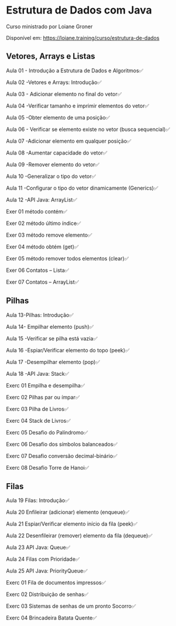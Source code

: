 # Estrutura de Dados com Java

Curso ministrado por Loiane Groner

Disponível em: https://loiane.training/curso/estrutura-de-dados

## Vetores, Arrays e Listas

Aula 01 - Introdução a Estrutura de Dados e Algoritmos✅

Aula 02 -Vetores e Arrays: Introdução✅

Aula 03 - Adicionar elemento no final do vetor✅

Aula 04 -Verificar tamanho e imprimir elementos do vetor✅

Aula 05 -Obter elemento de uma posição✅

Aula 06 - Verificar se elemento existe no vetor (busca sequencial)✅

Aula 07 -Adicionar elemento em qualquer posição✅

Aula 08 -Aumentar capacidade do vetor✅

Aula 09 -Remover elemento do vetor✅

Aula 10 -Generalizar o tipo do vetor✅

Aula 11 -Configurar o tipo do vetor dinamicamente (Generics)✅

Aula 12 -API Java: ArrayList✅

Exer 01 método contém✅

Exer 02 método último índice✅

Exer 03 método remove elemento✅

Exer 04 método obtém (get)✅

Exer 05 método remover todos elementos (clear)✅

Exer 06 Contatos – Lista✅

Exer 07 Contatos – ArrayList✅

## Pilhas

Aula 13-Pilhas: Introdução✅

Aula 14- Empilhar elemento (push)✅

Aula 15 -Verificar se pilha está vazia✅

Aula 16 -Espiar/Verificar elemento do topo (peek)✅

Aula 17 -Desempilhar elemento (pop)✅

Aula 18 -API Java: Stack✅

Exerc 01 Empilha e desempilha✅

Exerc 02 Pilhas par ou ímpar✅

Exerc 03 Pilha de Livros✅

Exerc 04 Stack de Livros✅

Exerc 05 Desafio do Palíndromo✅

Exerc 06 Desafio dos símbolos balanceados✅

Exerc 07 Desafio conversão decimal-binário✅

Exerc 08 Desafio Torre de Hanoi✅

## Filas

Aula 19 Filas: Introdução✅

Aula 20 Enfileirar (adicionar) elemento (enqueue)✅

Aula 21 Espiar/Verificar elemento início da fila (peek)✅

Aula 22 Desenfileirar (remover) elemento da fila (dequeue)✅

Aula 23 API Java: Queue✅

Aula 24 Filas com Prioridade✅

Aula 25 API Java: PriorityQueue✅

Exerc 01 Fila de documentos impressos✅

Exerc 02 Distribuição de senhas✅

Exerc 03 Sistemas de senhas de um pronto Socorro✅

Exerc 04 Brincadeira Batata Quente✅
